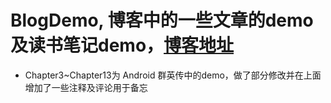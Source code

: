 # BlogDemo, 博客中的一些文章的demo及读书笔记demo，[博客地址](http://ewriter.me)

- Chapter3~Chapter13为 Android 群英传中的demo，做了部分修改并在上面增加了一些注释及评论用于备忘

